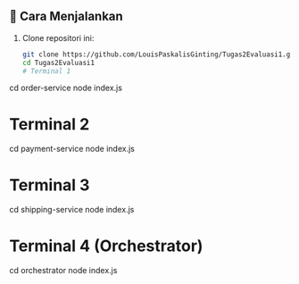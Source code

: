 
## 🚀 Cara Menjalankan

1. Clone repositori ini:
   ```bash
   git clone https://github.com/LouisPaskalisGinting/Tugas2Evaluasi1.git
   cd Tugas2Evaluasi1
   # Terminal 1
cd order-service
node index.js

# Terminal 2
cd payment-service
node index.js

# Terminal 3
cd shipping-service
node index.js

# Terminal 4 (Orchestrator)
cd orchestrator
node index.js

